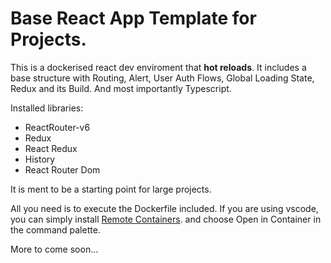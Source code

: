 # Base React App Template for Projects. 

This is a dockerised react dev enviroment that **hot reloads**.
It includes a base structure with Routing, Alert, User Auth Flows, Global Loading State, Redux and its Build. And most importantly Typescript.

Installed libraries:

- ReactRouter-v6
- Redux 
- React Redux
- History
- React Router Dom

It is ment to be a starting point for large projects. 

All you need is to execute the Dockerfile included. If you are using vscode, you can simply install [Remote Containers](https://github.com/microsoft/vscode-dev-containers). and choose Open in Container in the command palette.

More to come soon...
